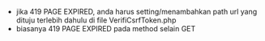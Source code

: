 -    jika 419 PAGE EXPIRED, anda harus setting/menambahkan path url yang dituju terlebih dahulu di file VerifiCsrfToken.php
-   biasanya 419 PAGE EXPIRED pada method selain GET